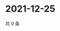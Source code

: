 # 2021-12-25

共 0 条

<!-- BEGIN WEIBO -->
<!-- 最后更新时间 Sat Dec 25 2021 14:00:45 GMT+0800 (China Standard Time) -->

<!-- END WEIBO -->
